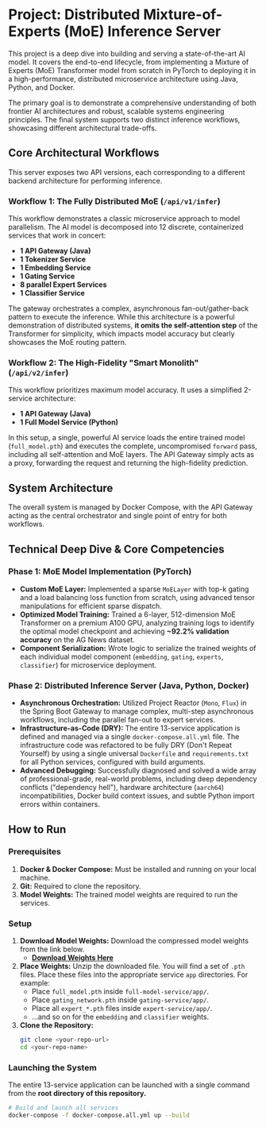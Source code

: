# Project: Distributed Mixture-of-Experts (MoE) Inference Server

This project is a deep dive into building and serving a state-of-the-art AI model. It covers the end-to-end lifecycle, from implementing a Mixture of Experts (MoE) Transformer model from scratch in PyTorch to deploying it in a high-performance, distributed microservice architecture using Java, Python, and Docker.

The primary goal is to demonstrate a comprehensive understanding of both frontier AI architectures and robust, scalable systems engineering principles. The final system supports two distinct inference workflows, showcasing different architectural trade-offs.

## Core Architectural Workflows

This server exposes two API versions, each corresponding to a different backend architecture for performing inference.

### Workflow 1: The Fully Distributed MoE (`/api/v1/infer`)

This workflow demonstrates a classic microservice approach to model parallelism. The AI model is decomposed into 12 discrete, containerized services that work in concert:

*   **1 API Gateway (Java)**
*   **1 Tokenizer Service**
*   **1 Embedding Service**
*   **1 Gating Service**
*   **8 parallel Expert Services**
*   **1 Classifier Service**

The gateway orchestrates a complex, asynchronous fan-out/gather-back pattern to execute the inference. While this architecture is a powerful demonstration of distributed systems, **it omits the self-attention step** of the Transformer for simplicity, which impacts model accuracy but clearly showcases the MoE routing pattern.

### Workflow 2: The High-Fidelity "Smart Monolith" (`/api/v2/infer`)

This workflow prioritizes maximum model accuracy. It uses a simplified 2-service architecture:

*   **1 API Gateway (Java)**
*   **1 Full Model Service (Python)**

In this setup, a single, powerful AI service loads the entire trained model (`full_model.pth`) and executes the complete, uncompromised `forward` pass, including all self-attention and MoE layers. The API Gateway simply acts as a proxy, forwarding the request and returning the high-fidelity prediction.

## System Architecture

The overall system is managed by Docker Compose, with the API Gateway acting as the central orchestrator and single point of entry for both workflows.

## Technical Deep Dive & Core Competencies

### Phase 1: MoE Model Implementation (PyTorch)

*   **Custom MoE Layer:** Implemented a sparse `MoELayer` with top-k gating and a load balancing loss function from scratch, using advanced tensor manipulations for efficient sparse dispatch.
*   **Optimized Model Training:** Trained a 6-layer, 512-dimension MoE Transformer on a premium A100 GPU, analyzing training logs to identify the optimal model checkpoint and achieving **~92.2% validation accuracy** on the AG News dataset.
*   **Component Serialization:** Wrote logic to serialize the trained weights of each individual model component (`embedding`, `gating`, `experts`, `classifier`) for microservice deployment.

### Phase 2: Distributed Inference Server (Java, Python, Docker)

*   **Asynchronous Orchestration:** Utilized Project Reactor (`Mono`, `Flux`) in the Spring Boot Gateway to manage complex, multi-step asynchronous workflows, including the parallel fan-out to expert services.
*   **Infrastructure-as-Code (DRY):** The entire 13-service application is defined and managed via a single `docker-compose.all.yml` file. The infrastructure code was refactored to be fully DRY (Don't Repeat Yourself) by using a single universal `Dockerfile` and `requirements.txt` for all Python services, configured with build arguments.
*   **Advanced Debugging:** Successfully diagnosed and solved a wide array of professional-grade, real-world problems, including deep dependency conflicts ("dependency hell"), hardware architecture (`aarch64`) incompatibilities, Docker build context issues, and subtle Python import errors within containers.

## How to Run

### Prerequisites

1.  **Docker & Docker Compose:** Must be installed and running on your local machine.
2.  **Git:** Required to clone the repository.
3.  **Model Weights:** The trained model weights are required to run the services.

### Setup

1.  **Download Model Weights:** Download the compressed model weights from the link below.
    *   **[Download Weights Here](https://drive.google.com/file/d/12j5DQe26d4zOgaQ8isFAh_rQQmYqG5a3/view?usp=sharing)**
2.  **Place Weights:** Unzip the downloaded file. You will find a set of `.pth` files. Place these files into the appropriate service `app` directories. For example:
    *   Place `full_model.pth` inside `full-model-service/app/`.
    *   Place `gating_network.pth` inside `gating-service/app/`.
    *   Place all `expert_*.pth` files inside `expert-service/app/`.
    *   ...and so on for the `embedding` and `classifier` weights.
3.  **Clone the Repository:**
    ```bash
    git clone <your-repo-url>
    cd <your-repo-name>
    ```

### Launching the System

The entire 13-service application can be launched with a single command from the **root directory of this repository.**

```bash
# Build and launch all services
docker-compose -f docker-compose.all.yml up --build